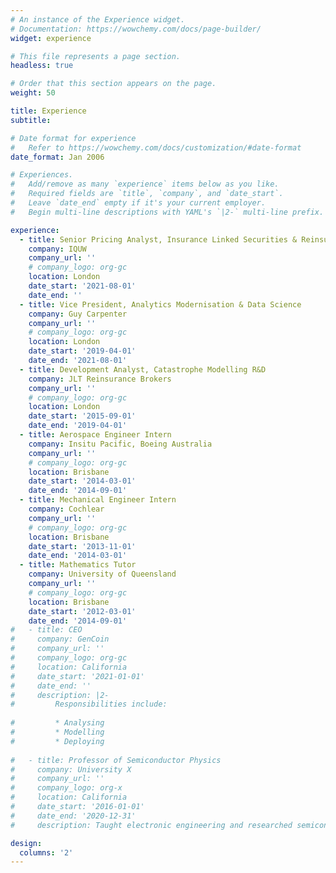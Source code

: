 ```yaml
---
# An instance of the Experience widget.
# Documentation: https://wowchemy.com/docs/page-builder/
widget: experience

# This file represents a page section.
headless: true

# Order that this section appears on the page.
weight: 50

title: Experience
subtitle:

# Date format for experience
#   Refer to https://wowchemy.com/docs/customization/#date-format
date_format: Jan 2006

# Experiences.
#   Add/remove as many `experience` items below as you like.
#   Required fields are `title`, `company`, and `date_start`.
#   Leave `date_end` empty if it's your current employer.
#   Begin multi-line descriptions with YAML's `|2-` multi-line prefix.

experience:
  - title: Senior Pricing Analyst, Insurance Linked Securities & Reinsurance
    company: IQUW
    company_url: ''
    # company_logo: org-gc
    location: London
    date_start: '2021-08-01'
    date_end: ''
  - title: Vice President, Analytics Modernisation & Data Science
    company: Guy Carpenter
    company_url: ''
    # company_logo: org-gc
    location: London
    date_start: '2019-04-01'
    date_end: '2021-08-01'
  - title: Development Analyst, Catastrophe Modelling R&D
    company: JLT Reinsurance Brokers
    company_url: ''
    # company_logo: org-gc
    location: London
    date_start: '2015-09-01'
    date_end: '2019-04-01'
  - title: Aerospace Engineer Intern
    company: Insitu Pacific, Boeing Australia
    company_url: ''
    # company_logo: org-gc
    location: Brisbane
    date_start: '2014-03-01'
    date_end: '2014-09-01'
  - title: Mechanical Engineer Intern
    company: Cochlear
    company_url: ''
    # company_logo: org-gc
    location: Brisbane
    date_start: '2013-11-01'
    date_end: '2014-03-01'
  - title: Mathematics Tutor
    company: University of Queensland
    company_url: ''
    # company_logo: org-gc
    location: Brisbane
    date_start: '2012-03-01'
    date_end: '2014-09-01'   
#   - title: CEO
#     company: GenCoin
#     company_url: ''
#     company_logo: org-gc
#     location: California
#     date_start: '2021-01-01'
#     date_end: ''
#     description: |2-
#         Responsibilities include:
        
#         * Analysing
#         * Modelling
#         * Deploying
        
#   - title: Professor of Semiconductor Physics
#     company: University X
#     company_url: ''
#     company_logo: org-x
#     location: California
#     date_start: '2016-01-01'
#     date_end: '2020-12-31'
#     description: Taught electronic engineering and researched semiconductor physics.

design:
  columns: '2'
---
```

